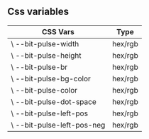 ## Css variables

| CSS Vars                   | Type    |
| -------------------------- | ------- |
| \ --bit-pulse-width        | hex/rgb |
| \ --bit-pulse-height       | hex/rgb |
| \ --bit-pulse-br           | hex/rgb |
| \ --bit-pulse-bg-color     | hex/rgb |
| \ --bit-pulse-color        | hex/rgb |
| \ --bit-pulse-dot-space    | hex/rgb |
| \ --bit-pulse-left-pos     | hex/rgb |
| \ --bit-pulse-left-pos-neg | hex/rgb |
